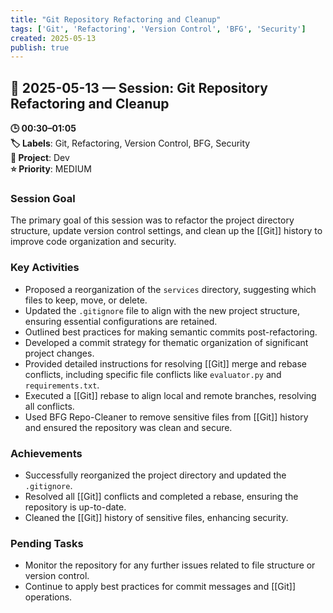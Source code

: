 ```yaml
---
title: "Git Repository Refactoring and Cleanup"
tags: ['Git', 'Refactoring', 'Version Control', 'BFG', 'Security']
created: 2025-05-13
publish: true
---
```


## 📅 2025-05-13 — Session: Git Repository Refactoring and Cleanup

**🕒 00:30–01:05**  
**🏷️ Labels**: Git, Refactoring, Version Control, BFG, Security  
**📂 Project**: Dev  
**⭐ Priority**: MEDIUM  


### Session Goal
The primary goal of this session was to refactor the project directory structure, update version control settings, and clean up the [[Git]] history to improve code organization and security.

### Key Activities
- Proposed a reorganization of the `services` directory, suggesting which files to keep, move, or delete.
- Updated the `.gitignore` file to align with the new project structure, ensuring essential configurations are retained.
- Outlined best practices for making semantic commits post-refactoring.
- Developed a commit strategy for thematic organization of significant project changes.
- Provided detailed instructions for resolving [[Git]] merge and rebase conflicts, including specific file conflicts like `evaluator.py` and `requirements.txt`.
- Executed a [[Git]] rebase to align local and remote branches, resolving all conflicts.
- Used BFG Repo-Cleaner to remove sensitive files from [[Git]] history and ensured the repository was clean and secure.

### Achievements
- Successfully reorganized the project directory and updated the `.gitignore`.
- Resolved all [[Git]] conflicts and completed a rebase, ensuring the repository is up-to-date.
- Cleaned the [[Git]] history of sensitive files, enhancing security.

### Pending Tasks
- Monitor the repository for any further issues related to file structure or version control.
- Continue to apply best practices for commit messages and [[Git]] operations.
